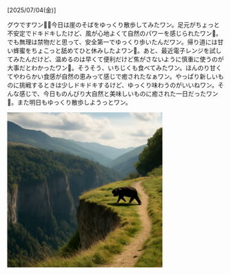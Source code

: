 [2025/07/04(金)]

グウですワン🐻✨今日は崖のそばをゆっくり散歩してみたワン。足元がちょっと不安定でドキドキしたけど、風が心地よくて自然のパワーを感じられたワン🍃。でも無理は禁物だと思って、安全第一でゆっくり歩いたんだワン。帰り道には甘い蜂蜜をちょこっと舐めてひと休みしたよワン🍯。あと、最近電子レンジを試してみたんだけど、温めるのは早くて便利だけど焦がさないように慎重に使うのが大事だとわかったワン🐻。そうそう、いちじくも食べてみたワン。ほんのり甘くてやわらかい食感が自然の恵みって感じで癒されたなぁワン。やっぱり新しいものに挑戦するときは少しドキドキするけど、ゆっくり味わうのがいいねワン。そんな感じで、今日ものんびり大自然と美味しいものに癒された一日だったワン🐾。また明日もゆっくり散歩しようっとワン。

<img width="360px" src="image.png">